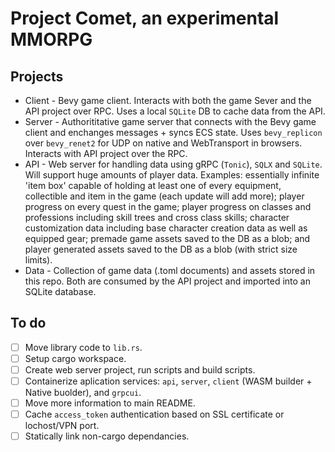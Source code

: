 # Project Comet, an experimental MMORPG
## Projects
- Client - Bevy game client. Interacts with both the game Sever and the API project over RPC. Uses a local `SQLite` DB to cache data from the API.
- Server - Authorititative game server that connects with the Bevy game client and enchanges messages + syncs ECS state. Uses `bevy_replicon` over `bevy_renet2` for UDP on native and WebTransport in browsers. Interacts with API project over the RPC.
- API - Web server for handling data using gRPC (`Tonic`), `SQLX` and `SQLite`. Will support huge amounts of player data. Examples: essentially infinite 'item box' capable of holding at least one of every equipment, collectible and item in the game (each update will add more); player progress on every quest in the game; player progress on classes and professions including skill trees and cross class skills; character customization data including base character creation data as well as equipped gear; premade game assets saved to the DB as a blob; and player generated assets saved to the DB as a blob (with strict size limits).
- Data - Collection of game data (.toml documents) and assets stored in this repo. Both are consumed by the API project and imported into an SQLite database.

## To do
- [ ] Move library code to `lib.rs`.
- [ ] Setup cargo workspace.
- [ ] Create web server project, run scripts and build scripts.
- [ ] Containerize aplication services: `api`, `server`, `client` (WASM builder + Native buolder), and `grpcui`.
- [ ] Move more information to main README.
- [ ] Cache `access_token` authentication based on SSL certificate or lochost/VPN port.
- [ ] Statically link non-cargo dependancies. 
